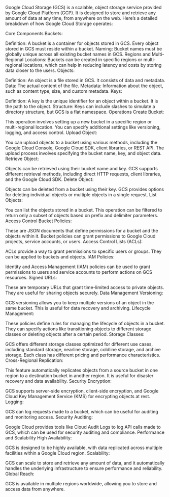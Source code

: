 Google Cloud Storage (GCS) is a scalable, object storage service provided by Google Cloud Platform (GCP). It is designed to store and retrieve any amount of data at any time, from anywhere on the web. Here’s a detailed breakdown of how Google Cloud Storage operates:

Core Components
Buckets:

Definition: A bucket is a container for objects stored in GCS. Every object stored in GCS must reside within a bucket.
Naming: Bucket names must be globally unique across all existing bucket names in GCS.
Regions and Multi-Regional Locations: Buckets can be created in specific regions or multi-regional locations, which can help in reducing latency and costs by storing data closer to the users.
Objects:

Definition: An object is a file stored in GCS. It consists of data and metadata.
Data: The actual content of the file.
Metadata: Information about the object, such as content type, size, and custom metadata.
Keys:

Definition: A key is the unique identifier for an object within a bucket. It is the path to the object.
Structure: Keys can include slashes to simulate a directory structure, but GCS is a flat namespace.
Operations
Create Bucket:

This operation involves setting up a new bucket in a specific region or multi-regional location. You can specify additional settings like versioning, logging, and access control.
Upload Object:

You can upload objects to a bucket using various methods, including the Google Cloud Console, Google Cloud SDK, client libraries, or REST API. The upload process involves specifying the bucket name, key, and object data.
Retrieve Object:

Objects can be retrieved using their bucket name and key. GCS supports different retrieval methods, including direct HTTP requests, client libraries, and the Google Cloud SDK.
Delete Object:

Objects can be deleted from a bucket using their key. GCS provides options for deleting individual objects or multiple objects in a single request.
List Objects:

You can list the objects stored in a bucket. This operation can be filtered to return only a subset of objects based on prefix and delimiter parameters.
Access Control
Bucket Policies:

These are JSON documents that define permissions for a bucket and the objects within it. Bucket policies can grant permissions to Google Cloud projects, service accounts, or users.
Access Control Lists (ACLs):

ACLs provide a way to grant permissions to specific users or groups. They can be applied to buckets and objects.
IAM Policies:

Identity and Access Management (IAM) policies can be used to grant permissions to users and service accounts to perform actions on GCS resources.
Signed URLs:

These are temporary URLs that grant time-limited access to private objects. They are useful for sharing objects securely.
Data Management
Versioning:

GCS versioning allows you to keep multiple versions of an object in the same bucket. This is useful for data recovery and archiving.
Lifecycle Management:

These policies define rules for managing the lifecycle of objects in a bucket. They can specify actions like transitioning objects to different storage classes or deleting objects after a certain period.
Storage Classes:

GCS offers different storage classes optimized for different use cases, including standard storage, nearline storage, coldline storage, and archive storage. Each class has different pricing and performance characteristics.
Cross-Regional Replication:

This feature automatically replicates objects from a source bucket in one region to a destination bucket in another region. It is useful for disaster recovery and data availability.
Security
Encryption:

GCS supports server-side encryption, client-side encryption, and Google Cloud Key Management Service (KMS) for encrypting objects at rest.
Logging:

GCS can log requests made to a bucket, which can be useful for auditing and monitoring access.
Security Auditing:

Google Cloud provides tools like Cloud Audit Logs to log API calls made to GCS, which can be used for security auditing and compliance.
Performance and Scalability
High Availability:

GCS is designed to be highly available, with data replicated across multiple facilities within a Google Cloud region.
Scalability:

GCS can scale to store and retrieve any amount of data, and it automatically handles the underlying infrastructure to ensure performance and reliability.
Global Reach:

GCS is available in multiple regions worldwide, allowing you to store and access data from anywhere.

